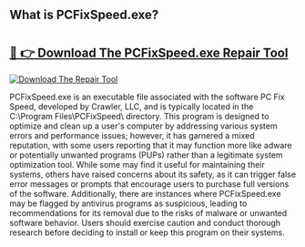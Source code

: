 ## What is PCFixSpeed.exe? 

# <h2><a href="https://exedetect.com/download.php?PCFixSpeed.exe">🔗 👉 Download The PCFixSpeed.exe Repair Tool</a></h2>

[![Download The Repair Tool](https://exedetect.com/download-button.jpg)](https://exedetect.com/download.php?PCFixSpeed.exe)

PCFixSpeed.exe is an executable file associated with the software PC Fix Speed, developed by Crawler, LLC, and is typically located in the C:\Program Files\PCFixSpeed\ directory. This program is designed to optimize and clean up a user's computer by addressing various system errors and performance issues; however, it has garnered a mixed reputation, with some users reporting that it may function more like adware or potentially unwanted programs (PUPs) rather than a legitimate system optimization tool. While some may find it useful for maintaining their systems, others have raised concerns about its safety, as it can trigger false error messages or prompts that encourage users to purchase full versions of the software. Additionally, there are instances where PCFixSpeed.exe may be flagged by antivirus programs as suspicious, leading to recommendations for its removal due to the risks of malware or unwanted software behavior. Users should exercise caution and conduct thorough research before deciding to install or keep this program on their systems.